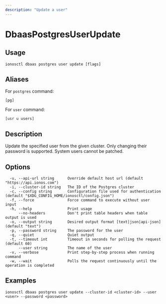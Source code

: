```yaml
---
description: "Update a user"
---
```


# DbaasPostgresUserUpdate

## Usage

```text
ionosctl dbaas postgres user update [flags]
```

## Aliases

For `postgres` command:

```text
[pg]
```

For `user` command:

```text
[usr u users]
```

## Description

Update the specified user from the given cluster. Only changing their password is supported. System users cannot be patched.

## Options

```text
  -u, --api-url string      Override default host url (default "https://api.ionos.com")
  -i, --cluster-id string   The ID of the Postgres cluster
  -c, --config string       Configuration file used for authentication (default "$XDG_CONFIG_HOME/ionosctl/config.json")
  -f, --force               Force command to execute without user input
  -h, --help                Print usage
      --no-headers          Don't print table headers when table output is used
  -o, --output string       Desired output format [text|json|api-json] (default "text")
  -p, --password string     The password for the user
  -q, --quiet               Quiet output
  -t, --timeout int         Timeout in seconds for polling the request (default 60)
      --user string         The name of the user
  -v, --verbose             Print step-by-step process when running command
  -w, --wait                Polls the request continuously until the operation is completed 
```

## Examples

```text
ionosctl dbaas postgres user update --cluster-id <cluster-id> --user <user> --password <password>
```

